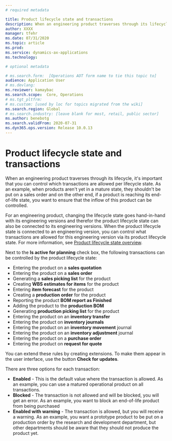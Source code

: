 ```yaml
---
# required metadata

title: Product lifecycle state and transactions
description: When an engineering product traverses through its lifecycle, it's important that you can control which transactions are allowed per lifecycle state. As an example, when products aren't yet in a mature state, they shouldn't be put on a sales order and on the other end, if a product is reaching its end-of-life state, you want to ensure that the inflow of this product can be controlled.
author: XXXX
manager: tfehr
ms.date: 07/31/2020
ms.topic: article
ms.prod: 
ms.service: dynamics-ax-applications
ms.technology: 

# optional metadata

# ms.search.form:  [Operations AOT form name to tie this topic to]
audience: Application User
# ms.devlang: 
ms.reviewer: kamaybac
ms.search.scope:  Core, Operations
# ms.tgt_pltfrm: 
# ms.custom: [used by loc for topics migrated from the wiki]
ms.search.region: Global
# ms.search.industry: [leave blank for most, retail, public sector]
ms.author: benebotg
ms.search.validFrom: 2020-07-31
ms.dyn365.ops.version: Release 10.0.13
---
```


<!-- Beatriz: note that the topic that the reference to the product lifecycle state in the doc page refers to 
 https://docs.microsoft.com/en-us/dynamics365/supply-chain/pim/product-lifecycle. Note that the topic cannot be merged with the topic above as this topic needs to be under a Product engineering section. All the topics for the product engineering need to be under a product engineering section (as it happens with other add-ins) so it is clear that this only applies if the customer gets the add-on. -->

# Product lifecycle state and transactions

When an engineering product traverses through its lifecycle, it's important that you can control which transactions are allowed per lifecycle state. As an example, when products aren't yet in a mature state, they shouldn't be put on a sales order and on the other end, if a product is reaching its end-of-life state, you want to ensure that the inflow of this product can be controlled.

For an engineering product, changing the lifecycle state goes hand-in-hand with its engineering versions and therefor the product lifecycle state can also be connected to its engineering versions. When the product lifecycle state is connected to an engineering version, you can control what transactions are allowed for this engineering version via its product lifecycle state. For more information, see [Product lifecycle state overview](../pim/product-lifecycle.md).

<!-- KFM: Where are we? I think we need a nav path. -->

Next to the **Is active for planning** check box, the following transactions can be controlled by the product lifecycle state:

<!-- KFM: Are the bolded terms below literal UI text? If not, maybe set in italic, and also spell out all abbreviations. -->

- Entering the product on a **sales quotation**
- Entering the product on a **sales order**
- Generating a **sales picking list** for the product
- Creating **WBS estimates for items** for the product
- Entering **item forecast** for the product
- Creating a **production order** for the product
- Reporting the product **BOM report as Finished**
- Adding the product to the **production BOM**
- Generating **production picking list** for the product
- Entering the product on an **inventory transfer**
- Entering the product on **inventory journals**
- Entering the product on an **inventory movement** journal
- Entering the product on an **inventory adjustment** journal
- Entering the product on a **purchase order**
- Entering the product on **request for quote**

You can extend these rules by creating extensions. To make them appear in the user interface, use the button **Check for updates**.

There are three options for each transaction:

- **Enabled** - This is the default value where the transaction is allowed. As an example, you can use a matured operational product on all transactions.
- **Blocked** - The transaction is not allowed and will be blocked, you will get an error. As an example, you want to block an end-of-life product from being purchased
- **Enabled with warning** - The transaction is allowed, but you will receive a warning. As an example, you want a prototype product to be put on a production order by the research and development department, but other departments should be aware that they should not produce the product yet.